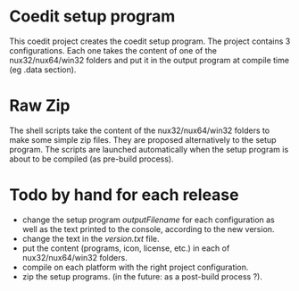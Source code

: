 Coedit setup program
===

This coedit project creates the coedit setup program.
The project contains 3 configurations. Each one takes the content of one of the nux32/nux64/win32 folders
and put it in the output program at compile time (eg .data section). 

Raw Zip
===

The shell scripts take the content of the nux32/nux64/win32 folders to make some simple zip files.
They are proposed alternatively to the setup program. The scripts are launched automatically when
the setup program is about to be compiled (as pre-build process).

Todo by hand for each release
===

- change the setup program _outputFilename_ for each configuration as well as the text printed to the console, according to the new version.
- change the text in the _version.txt_ file.
- put the content (programs, icon, license, etc.) in each of nux32/nux64/win32 folders.
- compile on each platform with the right project configuration.
- zip the setup programs. (in the future: as a post-build process ?).
